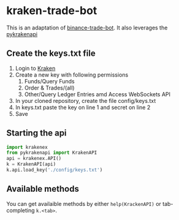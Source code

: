 # kraken-trade-bot

This is an adaptation of [binance-trade-bot](https://github.com/edeng23/binance-trade-bot). It also leverages the [pykrakenapi](https://github.com/dominiktraxl/pykrakenapi)

## Create the keys.txt file
1. Login to [Kraken](https://www.kraken.com/u/security/api)
2. Create a new key with following permissions
    1. Funds/Query Funds
    2. Order & Trades/(all) 
    3. Other/Query Ledger Entries amd Access WebSockets API
3. In your cloned repository, create the file config/keys.txt
4. In keys.txt paste the key on line 1 and secret on line 2
5. Save

## Starting the api
```Python
import krakenex
from pykrakenapi import KrakenAPI
api = krakenex.API()
k = KrakenAPI(api)
k.api.load_key('./config/keys.txt')
```

## Available methods
You can get availaible methods by either `help(KrackenAPI)` or tab-completing `k.<tab>`.
